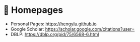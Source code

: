 # 📎 Homepages
- Personal Pages: https://hengylu.github.io
- Google Scholar: https://scholar.google.com/citations?user=
- DBLP: https://dblp.org/pid/75/6568-6.html
